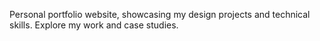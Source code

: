 Personal portfolio website, showcasing my design projects and technical skills. Explore my work and case studies.
